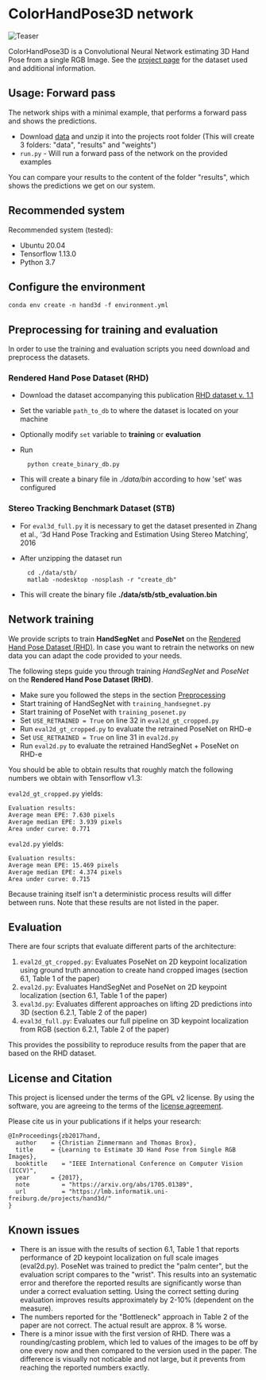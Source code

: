 # ColorHandPose3D network

![Teaser](teaser.png)

ColorHandPose3D is a Convolutional Neural Network estimating 3D Hand Pose from a single RGB Image. See the [project page](https://lmb.informatik.uni-freiburg.de/projects/hand3d/) for the dataset used and additional information.


## Usage: Forward pass
The network ships with a minimal example, that performs a forward pass and shows the predictions.

- Download [data](https://lmb.informatik.uni-freiburg.de/projects/hand3d/ColorHandPose3D_data_v3.zip) and unzip it into the projects root folder (This will create 3 folders: "data", "results" and "weights")
- `run.py` - Will run a forward pass of the network on the provided examples

You can compare your results to the content of the folder "results", which shows the predictions we get on our system.


## Recommended system
Recommended system (tested):
- Ubuntu 20.04
- Tensorflow 1.13.0
- Python 3.7


## Configure the environment
```
conda env create -n hand3d -f environment.yml
```

## Preprocessing for training and evaluation 
<a name="Preprocessing"></a> 
In order to use the training and evaluation scripts you need download and preprocess the datasets.

### Rendered Hand Pose Dataset (RHD)

- Download the dataset accompanying this publication [RHD dataset v. 1.1](https://lmb.informatik.uni-freiburg.de/resources/datasets/RenderedHandposeDataset.en.html)
- Set the variable `path_to_db` to where the dataset is located on your machine
- Optionally modify `set` variable to **training** or **evaluation** 
- Run

		python create_binary_db.py
- This will create a binary file in *./data/bin* according to how 'set' was configured

### Stereo Tracking Benchmark Dataset (STB)
- For `eval3d_full.py` it is necessary to get the dataset presented in Zhang et al., ‘3d Hand Pose Tracking and Estimation Using Stereo Matching’, 2016
- After unzipping the dataset run

		cd ./data/stb/
		matlab -nodesktop -nosplash -r "create_db"
- This will create the binary file **./data/stb/stb_evaluation.bin**


## Network training
We provide scripts to train **HandSegNet** and **PoseNet** on the [Rendered Hand Pose Dataset (RHD)](https://lmb.informatik.uni-freiburg.de/resources/datasets/RenderedHandposeDataset.en.html).
In case you want to retrain the networks on new data you can adapt the code provided to your needs.

The following steps guide you through training *HandSegNet* and *PoseNet* on the **Rendered Hand Pose Dataset (RHD)**.

- Make sure you followed the steps in the section [Preprocessing](#Preprocessing)
- Start training of HandSegNet with `training_handsegnet.py`
- Start training of PoseNet with `training_posenet.py`
- Set `USE_RETRAINED = True` on line 32 in `eval2d_gt_cropped.py`
- Run `eval2d_gt_cropped.py` to evaluate the retrained PoseNet on RHD-e
- Set `USE_RETRAINED = True` on line 31 in `eval2d.py`
- Run `eval2d.py` to evaluate the retrained HandSegNet + PoseNet on RHD-e

You should be able to obtain results that roughly match the following numbers we obtain with Tensorflow v1.3:

`eval2d_gt_cropped.py` yields:

    Evaluation results:
    Average mean EPE: 7.630 pixels
    Average median EPE: 3.939 pixels
    Area under curve: 0.771


`eval2d.py` yields:

    Evaluation results:
    Average mean EPE: 15.469 pixels
    Average median EPE: 4.374 pixels
    Area under curve: 0.715

Because training itself isn't a deterministic process results will differ between runs.
Note that these results are not listed in the paper.



## Evaluation

There are four scripts that evaluate different parts of the architecture:

1. `eval2d_gt_cropped.py`: Evaluates PoseNet  on 2D keypoint localization using ground truth annoation to create hand cropped images (section 6.1, Table 1 of the paper)
2.  `eval2d.py`: Evaluates HandSegNet and PoseNet on 2D keypoint localization (section 6.1, Table 1 of the paper)
3.  `eval3d.py`: Evaluates different approaches on lifting 2D predictions into 3D (section 6.2.1, Table 2 of the paper)
3.  `eval3d_full.py`: Evaluates our full pipeline on 3D keypoint localization from RGB (section 6.2.1, Table 2 of the paper)

This provides the possibility to reproduce results from the paper that are based on the RHD dataset.


## License and Citation
This project is licensed under the terms of the GPL v2 license. By using the software, you are agreeing to the terms of the [license agreement](https://github.com/lmb-freiburg/hand3d/blob/master/LICENSE).


Please cite us in your publications if it helps your research:

	@InProceedings{zb2017hand,
	  author    = {Christian Zimmermann and Thomas Brox},
	  title     = {Learning to Estimate 3D Hand Pose from Single RGB Images},
	  booktitle    = "IEEE International Conference on Computer Vision (ICCV)",
	  year      = {2017},
	  note         = "https://arxiv.org/abs/1705.01389",
	  url          = "https://lmb.informatik.uni-freiburg.de/projects/hand3d/"
	}



## Known issues

- There is an issue with the results of section 6.1, Table 1 that reports performance of 2D keypoint localization on full scale images (eval2d.py). PoseNet was trained to predict the "palm center", but the evaluation script compares to the "wrist". This results into an systematic error and therefore the reported results are significantly worse than under a correct evaluation setting. Using the correct setting during evaluation improves results approximately by 2-10% (dependent on the measure).
- The numbers reported for the "Bottleneck" approach in Table 2 of the paper are not correct. The actual result are approx. 8 % worse.
- There is a minor issue with the first version of RHD. There was a rounding/casting problem, which led to values of the images to be off by one every now and then compared to the version used in the paper. The difference is visually not noticable and not large, but it prevents from reaching the reported numbers exactly.
